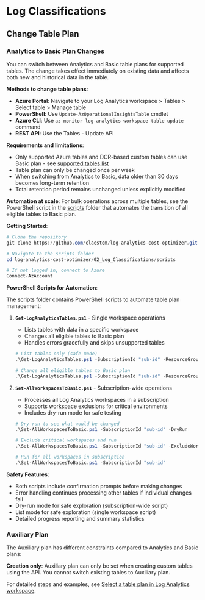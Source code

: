 # Log Classifications

## Change Table Plan

### Analytics to Basic Plan Changes

You can switch between Analytics and Basic table plans for supported tables. The change takes effect immediately on existing data and affects both new and historical data in the table.

**Methods to change table plans**:
- **Azure Portal**: Navigate to your Log Analytics workspace > Tables > Select table > Manage table
- **PowerShell**: Use `Update-AzOperationalInsightsTable` cmdlet
- **Azure CLI**: Use `az monitor log-analytics workspace table update` command
- **REST API**: Use the Tables - Update API

**Requirements and limitations**:
- Only supported Azure tables and DCR-based custom tables can use Basic plan - see [supported tables list](https://learn.microsoft.com/en-us/azure/azure-monitor/logs/basic-logs-azure-tables)
- Table plan can only be changed once per week
- When switching from Analytics to Basic, data older than 30 days becomes long-term retention
- Total retention period remains unchanged unless explicitly modified

**Automation at scale**: For bulk operations across multiple tables, see the PowerShell script in the [scripts](./scripts/) folder that automates the transition of all eligible tables to Basic plan.

**Getting Started**:
```powershell
# Clone the repository
git clone https://github.com/claestom/log-analytics-cost-optimizer.git

# Navigate to the scripts folder
cd log-analytics-cost-optimizer/02_Log_Classifications/scripts

# If not logged in, connect to Azure
Connect-AzAccount
```

**PowerShell Scripts for Automation**:

The [scripts](./scripts/) folder contains PowerShell scripts to automate table plan management:

1. **`Get-LogAnalyticsTables.ps1`** - Single workspace operations
   - Lists tables with data in a specific workspace
   - Changes all eligible tables to Basic plan
   - Handles errors gracefully and skips unsupported tables
   
   ```powershell
   # List tables only (safe mode)
   .\Get-LogAnalyticsTables.ps1 -SubscriptionId "sub-id" -ResourceGroupName "rg-name" -WorkspaceName "workspace-name" -ListOnly
   
   # Change all eligible tables to Basic plan
   .\Get-LogAnalyticsTables.ps1 -SubscriptionId "sub-id" -ResourceGroupName "rg-name" -WorkspaceName "workspace-name"
   ```

2. **`Set-AllWorkspacesToBasic.ps1`** - Subscription-wide operations
   - Processes all Log Analytics workspaces in a subscription
   - Supports workspace exclusions for critical environments
   - Includes dry-run mode for safe testing
   
   ```powershell
   # Dry run to see what would be changed
   .\Set-AllWorkspacesToBasic.ps1 -SubscriptionId "sub-id" -DryRun
   
   # Exclude critical workspaces and run
   .\Set-AllWorkspacesToBasic.ps1 -SubscriptionId "sub-id" -ExcludeWorkspaces @("prod-workspace", "security-logs")
   
   # Run for all workspaces in subscription
   .\Set-AllWorkspacesToBasic.ps1 -SubscriptionId "sub-id"
   ```

**Safety Features**:
- Both scripts include confirmation prompts before making changes
- Error handling continues processing other tables if individual changes fail
- Dry-run mode for safe exploration (subscription-wide script)
- List mode for safe exploration (single workspace script)
- Detailed progress reporting and summary statistics

### Auxiliary Plan

The Auxiliary plan has different constraints compared to Analytics and Basic plans:

**Creation only**: Auxiliary plan can only be set when creating custom tables using the API. You cannot switch existing tables to Auxiliary plan.

For detailed steps and examples, see [Select a table plan in Log Analytics workspace](https://learn.microsoft.com/en-us/azure/azure-monitor/logs/logs-table-plans?tabs=azure-powershell).